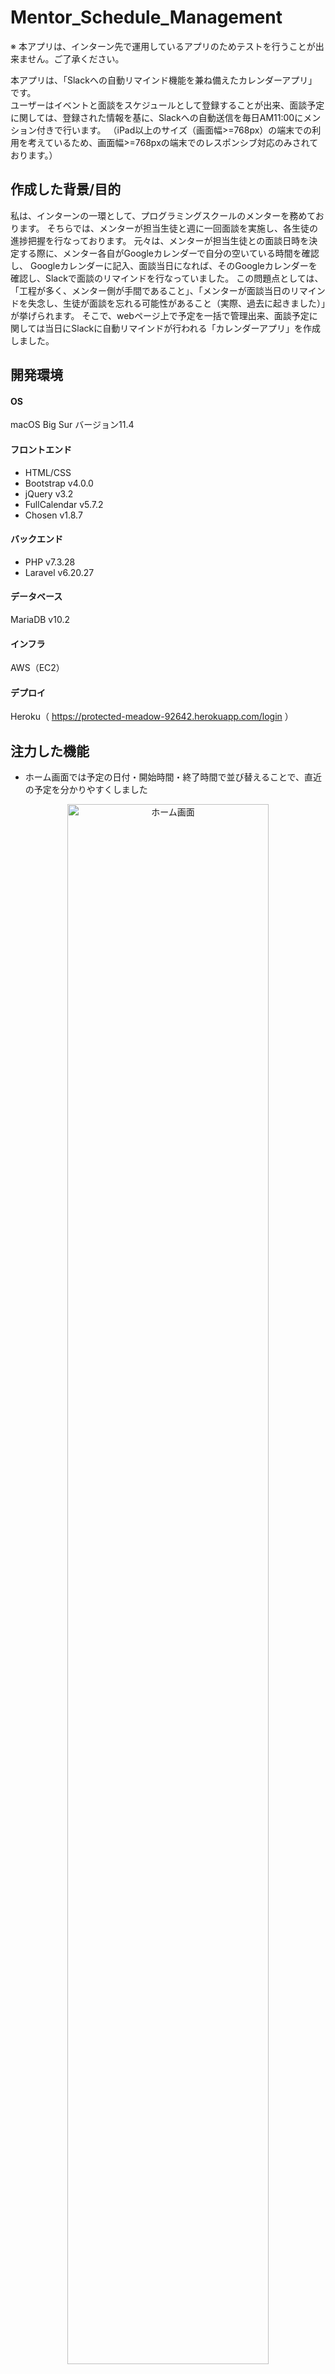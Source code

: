 # Mentor_Schedule_Management
※ 本アプリは、インターン先で運用しているアプリのためテストを行うことが出来ません。ご了承ください。


本アプリは、「Slackへの自動リマインド機能を兼ね備えたカレンダーアプリ」です。\
ユーザーはイベントと面談をスケジュールとして登録することが出来、面談予定に関しては、登録された情報を基に、Slackへの自動送信を毎日AM11:00にメンション付きで行います。
（iPad以上のサイズ（画面幅>=768px）の端末での利用を考えているため、画面幅>=768pxの端末でのレスポンシブ対応のみされております。）


## 作成した背景/目的
私は、インターンの一環として、プログラミングスクールのメンターを務めております。
そちらでは、メンターが担当生徒と週に一回面談を実施し、各生徒の進捗把握を行なっております。
元々は、メンターが担当生徒との面談日時を決定する際に、メンター各自がGoogleカレンダーで自分の空いている時間を確認し、
Googleカレンダーに記入、面談当日になれば、そのGoogleカレンダーを確認し、Slackで面談のリマインドを行なっていました。
この問題点としては、「工程が多く、メンター側が手間であること」、「メンターが面談当日のリマインドを失念し、生徒が面談を忘れる可能性があること（実際、過去に起きました）」が挙げられます。
そこで、webページ上で予定を一括で管理出来、面談予定に関しては当日にSlackに自動リマインドが行われる「カレンダーアプリ」を作成しました。


## 開発環境
#### OS
macOS Big Sur バージョン11.4

#### フロントエンド
- HTML/CSS
- Bootstrap v4.0.0
- jQuery v3.2
- FullCalendar v5.7.2
- Chosen v1.8.7

#### バックエンド
- PHP v7.3.28
- Laravel v6.20.27

#### データベース
MariaDB v10.2

#### インフラ
AWS（EC2）

#### デプロイ
Heroku（ https://protected-meadow-92642.herokuapp.com/login ）


## 注力した機能
- ホーム画面では予定の日付・開始時間・終了時間で並び替えることで、直近の予定を分かりやすくしました

<p align="center">
    <img src="img/home.png" title="ホーム画面" width="80%">
</p>

- 予定入力フォームとカレンダーを1ページの左右に表示させることで、既存の予定を確認しながら、新しい予定を入力できるようにしました（FullCalendarの利用）

<p align="center">
    <img src="img/register.png" title="面談登録ページ" width="80%">
</p>

- 生徒数が多いため、生徒氏名の入力フォームに検索機能をつけました（Chosenの利用）

<p align="center">
    <img src="img/search.png" title="生徒検索機能" width="80%">
</p>

- 面談予定についてはSlackへの自動送信機能を付けました（毎日AM11:00に自動送信）\
（Slack APIとHeroku Schedulerの利用）

<p align="center">
    <img src="img/slack.png" title="Slack画面" width="80%">
</p>

## テーブル定義
#### usersテーブル
|  カラム名  |  データ型  |  詳細  |
| ---- | ---- | ---- |
|  id  |  bigint(20) unsigned  |  ID  |
|  name  |  varchar(255)  |  ユーザー名  |
|  password  |  varchar(255)  |  パスワード  |
|  rememberToken  |  varchar(100)  |  ログイン状態を保持  |
|  created_at  |  timestamp  |  データ作成時間  |
|  updated_at |  timestamp  |  データ更新時間  |

#### mentorsテーブル
|  カラム名  |  データ型  |  詳細  |
| ---- | ---- | ---- |
|  id  |  bigint(20) unsigned  |  ID  |
|  slack_id  |  varchar(50)  |  slackのID  |
|  slack_name  |  varchar(50)  |  slackでの表示名  |
|  created_at  |  timestamp  |  データ作成時間  |
|  updated_at |  timestamp  |  データ更新時間  |

#### studentsテーブル
|  カラム名  |  データ型  |  詳細  |
| ---- | ---- | ---- |
|  id  |  bigint(20) unsigned  |  ID  |
|  slack_id  |  varchar(50)  |  slackのID（メンション用カラム）  |
|  slack_name  |  varchar(50)  |  slackでの表示名  |
|  created_at  |  timestamp  |  データ作成時間  |
|  updated_at |  timestamp  |  データ更新時間  |

#### meetingsテーブル
|  カラム名  |  データ型  |  詳細  |
| ---- | ---- | ---- |
|  id  |  bigint(20) unsigned  |  ID  |
|  mentor_name  |  varchar(255)  |  メンター名  |
|  student_name  |  varchar(255)  |  生徒名  |
|  how_to  |  varchar(255)  |  面談方法  |
|  date  |  date  |  面談日付  |
|  beginning_time  |  time  |  面談開始時間  |
|  ending_time  |  time  |  面談終了時間  |
|  user_id  |  int(11)  |  usersテーブルとの連携用ID  |
|  created_at  |  timestamp  |  データ作成時間  |
|  updated_at |  timestamp  |  データ更新時間  |

#### eventsテーブル
|  カラム名  |  データ型  |  詳細  |
| ---- | ---- | ---- |
|  id  |  bigint(20) unsigned  |  ID  |
|  mentor_name  |  varchar(255)  |  メンター名  |
|  event_name  |  varchar(255)  |  イベント名（面談以外）  |
|  date  |  date  |  イベント日付  |
|  beginning_time  |  time  |  イベント開始時間  |
|  ending_time  |  time  |  イベント終了時間  |
|  user_id  |  int(11)  |  usersテーブルとの連携用ID  |
|  created_at  |  timestamp  |  データ作成時間  |
|  updated_at |  timestamp  |  データ更新時間  |
